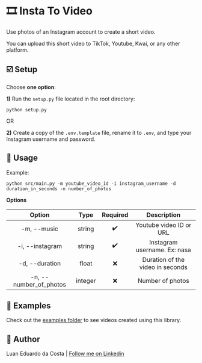 # :film_strip: Insta To Video

Use photos of an Instagram account to create a short video.

You can upload this short video to TikTok, Youtube, Kwai, or any other platform.

## :ballot_box_with_check: Setup

Choose **one option**:

**1)** Run the `setup.py` file located in the root directory:

```shell
python setup.py
```

OR

**2)** Create a copy of the `.env.template` file, rename it to `.env`, and type your Instagram username and password.

## :page_with_curl: Usage

Example:

```shell
python src/main.py -m youtube_video_id -i instagram_username -d duration_in_seconds -n number_of_photos
```

**Options**

|         Option         |  Type   |      Required      |           Description            |
| :--------------------: | :-----: | :----------------: | :------------------------------: |
|      -m, --music       | string  | :heavy_check_mark: |     Youtube video ID or URL      |
|    -i, --instagram     | string  | :heavy_check_mark: |   Instagram username. Ex: nasa   |
|     -d, --duration     |  float  |        :x:         | Duration of the video in seconds |
| -n, --number_of_photos | integer |        :x:         |         Number of photos         |

## :file_folder: Examples

Check out the [examples folder](/examples) to see videos created using this library.

## :man: Author

Luan Eduardo da Costa | [Follow me on Linkedin](https://www.linkedin.com/in/luaneducosta/)
